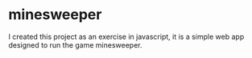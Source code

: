 # minesweeper

I created this project as an exercise in javascript, it is a simple web app designed to run the game minesweeper. 

